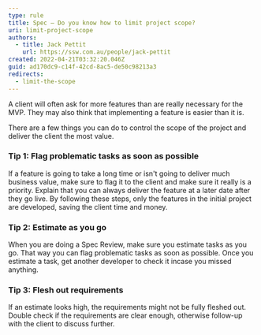 ```yaml
---
type: rule
title: Spec – Do you know how to limit project scope?
uri: limit-project-scope
authors:
  - title: Jack Pettit
    url: https://ssw.com.au/people/jack-pettit
created: 2022-04-21T03:32:20.046Z
guid: ad170dc9-c14f-42cd-8ac5-de50c98213a3
redirects:
  - limit-the-scope
---
```


A client will often ask for more features than are really necessary for the MVP. They may also think that implementing a feature is easier than it is. 

There are a few things you can do to control the scope of the project and deliver the client the most value.

<!--endintro-->

### Tip 1: Flag problematic tasks as soon as possible

If a feature is going to take a long time or isn't going to deliver much business value, make sure to flag it to the client and make sure it really is a priority. Explain that you can always deliver the feature at a later date after they go live. By following these steps, only the features in the initial project are developed, saving the client time and money.

### Tip 2: Estimate as you go

When you are doing a Spec Review, make sure you estimate tasks as you go. That way you can flag problematic tasks as soon as possible. Once you estimate a task, get another developer to check it incase you missed anything.

### Tip 3: Flesh out requirements

If an estimate looks high, the requirements might not be fully fleshed out. Double check if the requirements are clear enough, otherwise follow-up with the client to discuss further.
